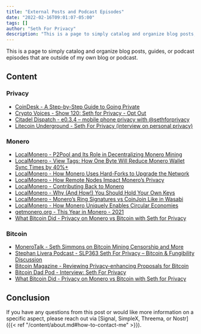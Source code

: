 ```yaml
---
title: "External Posts and Podcast Episodes"
date: "2022-02-16T09:01:07-05:00"
tags: []
author: "Seth For Privacy"
description: "This is a page to simply catalog and organize blog posts, guides, or podcast episodes that are outside of my own blog or podcast."
---
```


This is a page to simply catalog and organize blog posts, guides, or podcast episodes that are outside of my own blog or podcast.

## Content

### Privacy

- [CoinDesk - A Step-by-Step Guide to Going Private](https://www.coindesk.com/layer2/privacyweek/2022/01/27/a-step-by-step-guide-to-going-private/)
- [Crypto Voices - Show 120: Seth for Privacy - Opt Out](https://soundcloud.com/cryptovoices/show-120-seth-for-privacy-opt-out)
- [Citadel Dispatch - e0.3.4 – mobile phone privacy with @sethforprivacy](https://citadeldispatch.com/cd34/)
- [Litecoin Underground - Seth For Privacy (interview on personal privacy)](https://player.fm/series/litecoin-underground/seth-for-privacy)

### Monero

- [LocalMonero - P2Pool and Its Role in Decentralizing Monero Mining](https://localmonero.co/knowledge/p2pool-decentralizing-monero-mining)
- [LocalMonero - View Tags: How One Byte Will Reduce Monero Wallet Sync Times by 40%+](https://localmonero.co/knowledge/view-tags-reduce-monero-sync-time)
- [LocalMonero - How Monero Uses Hard-Forks to Upgrade the Network](https://localmonero.co/knowledge/network-upgrades)
- [LocalMonero - How Remote Nodes Impact Monero’s Privacy](https://localmonero.co/knowledge/remote-nodes-privacy)
- [LocalMonero - Contributing Back to Monero](https://localmonero.co/knowledge/contributing-to-monero)
- [LocalMonero - Why (And How!) You Should Hold Your Own Keys](https://localmonero.co/knowledge/hold-your-keys)
- [LocalMonero - Monero’s Ring Signatures vs CoinJoin Like in Wasabi](https://localmonero.co/knowledge/ring-signatures-vs-coinjoin)
- [LocalMonero - How Monero Uniquely Enables Circular Economies](https://localmonero.co/knowledge/monero-circular-economies)
- [getmonero.org - This Year in Monero - 2021](https://www.getmonero.org/2021/04/24/this-year-in-monero.html)
- [What Bitcoin Did - Privacy on Monero vs Bitcoin with Seth for Privacy](https://www.whatbitcoindid.com/podcast/privacy-on-monero-vs-bitcoin)

### Bitcoin

- [MoneroTalk - Seth Simmons on Bitcoin Mining Censorship and More](https://www.monerotalk.live/seth-simmons-on-bitcoin-mining-censorship-and-more)
- [Stephan Livera Podcast - SLP363 Seth For Privacy – Bitcoin & Fungibility Discussion](https://stephanlivera.com/episode/363/)
- [Bitcoin Magazine - Reviewing Privacy-enhancing Proposals for Bitcoin](https://bitcoinmagazine.com/technical/list-of-bitcoin-privacy-proposals)
- [Bitcoin Dad Pod - Interview: Seth For Privacy](https://bitcoindadpod.fireside.fm/15)
- [What Bitcoin Did - Privacy on Monero vs Bitcoin with Seth for Privacy](https://www.whatbitcoindid.com/podcast/privacy-on-monero-vs-bitcoin)

## Conclusion

If you have any questions from this post or would like more information on a specific aspect, please reach out via [Signal, SimpleX, Threema, or Nostr]({{< ref "/content/about.md#how-to-contact-me" >}}).
